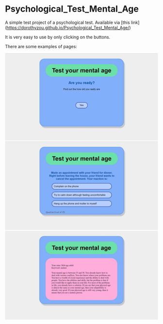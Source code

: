 # Psychological_Test_Mental_Age
A simple test project of a psychological test.
Available via [this link] (https://dorothyzou.github.io/Psychological_Test_Mental_Age/)

It is very easy to use by only clicking on the buttons.

There are some examples of pages:

![start_page](https://github.com/DorothyZou/Psychological_Test_Mental_Age/blob/master/img/start_page.JPG)
![sample_question](https://github.com/DorothyZou/Psychological_Test_Mental_Age/blob/master/img/question_8.JPG)
![result](https://github.com/DorothyZou/Psychological_Test_Mental_Age/blob/master/img/example_result.JPG)
